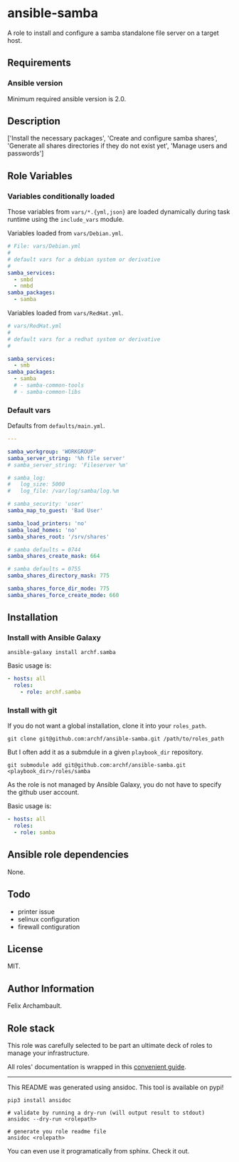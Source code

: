 # ansible-samba

A role to install and configure a samba standalone file server on a target host.


## Requirements

### Ansible version

Minimum required ansible version is 2.0.

## Description

['Install the necessary packages', 'Create and configure samba shares', 'Generate all shares directories if they do not exist yet', 'Manage users and passwords']

## Role Variables

### Variables conditionally loaded

Those variables from `vars/*.{yml,json}` are loaded dynamically during task
runtime using the `include_vars` module.

Variables loaded from `vars/Debian.yml`.

```yaml
# File: vars/Debian.yml
#
# default vars for a debian system or derivative
#
samba_services:
  - smbd
  - nmbd
samba_packages:
  - samba

```

Variables loaded from `vars/RedHat.yml`.

```yaml
# vars/RedHat.yml
#
# default vars for a redhat system or derivative
#

samba_services:
  - smb
samba_packages:
  - samba
  # - samba-common-tools
  # - samba-common-libs

```

### Default vars

Defaults from `defaults/main.yml`.

```yaml
---

samba_workgroup: 'WORKGROUP'
samba_server_string: '%h file server'
# samba_server_string: 'Fileserver %m'

# samba_log:
#   log_size: 5000
#   log_file: /var/log/samba/log.%m

# samba_security: 'user'
samba_map_to_guest: 'Bad User'

samba_load_printers: 'no'
samba_load_homes: 'no'
samba_shares_root: '/srv/shares'

# samba defaults = 0744
samba_shares_create_mask: 664

# samba defaults = 0755
samba_shares_directory_mask: 775

samba_shares_force_dir_mode: 775
samba_shares_force_create_mode: 660

```


## Installation

### Install with Ansible Galaxy

```shell
ansible-galaxy install archf.samba
```

Basic usage is:

```yaml
- hosts: all
  roles:
    - role: archf.samba
```

### Install with git

If you do not want a global installation, clone it into your `roles_path`.

```shell
git clone git@github.com:archf/ansible-samba.git /path/to/roles_path
```

But I often add it as a submdule in a given `playbook_dir` repository.

```shell
git submodule add git@github.com:archf/ansible-samba.git <playbook_dir>/roles/samba
```

As the role is not managed by Ansible Galaxy, you do not have to specify the
github user account.

Basic usage is:

```yaml
- hosts: all
  roles:
  - role: samba
```

## Ansible role dependencies

None.

## Todo

  * printer issue
  * selinux configuration
  * firewall contiguration

## License

MIT.

## Author Information

Felix Archambault.

## Role stack

This role was carefully selected to be part an ultimate deck of roles to manage
your infrastructure.

All roles' documentation is wrapped in this [convenient guide](http://127.0.0.1:8000/).


---
This README was generated using ansidoc. This tool is available on pypi!

```shell
pip3 install ansidoc

# validate by running a dry-run (will output result to stdout)
ansidoc --dry-run <rolepath>

# generate you role readme file
ansidoc <rolepath>
```

You can even use it programatically from sphinx. Check it out.